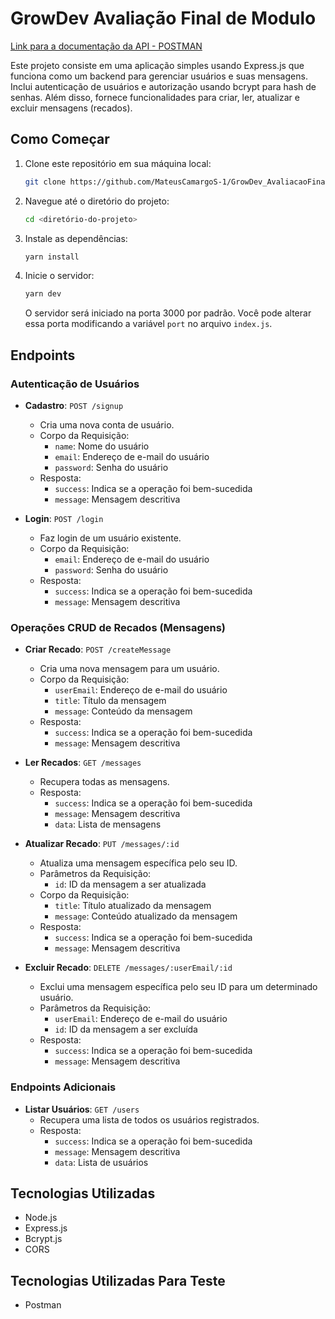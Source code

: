 
# GrowDev Avaliação Final de Modulo
[Link para a documentação da API - POSTMAN](https://documenter.getpostman.com/view/32755950/2sA2r9UheU)

Este projeto consiste em uma aplicação simples usando Express.js que funciona como um backend para gerenciar usuários e suas mensagens. Inclui autenticação de usuários e autorização usando bcrypt para hash de senhas. Além disso, fornece funcionalidades para criar, ler, atualizar e excluir mensagens (recados).

## Como Começar

1. Clone este repositório em sua máquina local:

   ```bash
   git clone https://github.com/MateusCamargoS-1/GrowDev_AvaliacaoFinal_Modulo_Backend
   ```

2. Navegue até o diretório do projeto:

   ```bash
   cd <diretório-do-projeto>
   ```

3. Instale as dependências:

   ```bash
   yarn install
   ```

4. Inicie o servidor:

   ```bash
   yarn dev
   ```

   O servidor será iniciado na porta 3000 por padrão. Você pode alterar essa porta modificando a variável `port` no arquivo `index.js`.

## Endpoints

### Autenticação de Usuários

- **Cadastro**: `POST /signup`
  - Cria uma nova conta de usuário.
  - Corpo da Requisição:
    - `name`: Nome do usuário
    - `email`: Endereço de e-mail do usuário
    - `password`: Senha do usuário
  - Resposta:
    - `success`: Indica se a operação foi bem-sucedida
    - `message`: Mensagem descritiva

- **Login**: `POST /login`
  - Faz login de um usuário existente.
  - Corpo da Requisição:
    - `email`: Endereço de e-mail do usuário
    - `password`: Senha do usuário
  - Resposta:
    - `success`: Indica se a operação foi bem-sucedida
    - `message`: Mensagem descritiva

### Operações CRUD de Recados (Mensagens)

- **Criar Recado**: `POST /createMessage`
  - Cria uma nova mensagem para um usuário.
  - Corpo da Requisição:
    - `userEmail`: Endereço de e-mail do usuário
    - `title`: Título da mensagem
    - `message`: Conteúdo da mensagem
  - Resposta:
    - `success`: Indica se a operação foi bem-sucedida
    - `message`: Mensagem descritiva

- **Ler Recados**: `GET /messages`
  - Recupera todas as mensagens.
  - Resposta:
    - `success`: Indica se a operação foi bem-sucedida
    - `message`: Mensagem descritiva
    - `data`: Lista de mensagens

- **Atualizar Recado**: `PUT /messages/:id`
  - Atualiza uma mensagem específica pelo seu ID.
  - Parâmetros da Requisição:
    - `id`: ID da mensagem a ser atualizada
  - Corpo da Requisição:
    - `title`: Título atualizado da mensagem
    - `message`: Conteúdo atualizado da mensagem
  - Resposta:
    - `success`: Indica se a operação foi bem-sucedida
    - `message`: Mensagem descritiva

- **Excluir Recado**: `DELETE /messages/:userEmail/:id`
  - Exclui uma mensagem específica pelo seu ID para um determinado usuário.
  - Parâmetros da Requisição:
    - `userEmail`: Endereço de e-mail do usuário
    - `id`: ID da mensagem a ser excluída
  - Resposta:
    - `success`: Indica se a operação foi bem-sucedida
    - `message`: Mensagem descritiva

### Endpoints Adicionais

- **Listar Usuários**: `GET /users`
  - Recupera uma lista de todos os usuários registrados.
  - Resposta:
    - `success`: Indica se a operação foi bem-sucedida
    - `message`: Mensagem descritiva
    - `data`: Lista de usuários

## Tecnologias Utilizadas

- Node.js
- Express.js
- Bcrypt.js
- CORS

## Tecnologias Utilizadas Para Teste
- Postman
